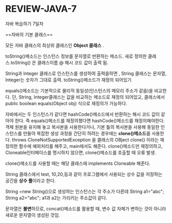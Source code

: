 # REVIEW-JAVA-7
자바 복습하기 7일차 

==자바의 기본 클래스==

모든 자바 클래스의 최상위 클래스인 **Object 클래스** . 

toString()메소드는 인스턴스 정보를 문자열로 반환하는 메소드. 새로 정의한 클래스.toString() 은 클래스이름 @ 해시 코드 값이 출력 됨.

String과 Integer 클래스로 인스턴스를 생성하여 출력을하면 , String 클래스는 문자열, Integer는 숫자가 그대로 출력. toString()메소드가 재정의 되어있기

equals()메소드는 기본적으로 물리적 동일성(인스턴스의 메모리 주소가 같음)을 비교한다. 단, String, Integer클래스는 값을 비교하는 메소드로 재정의 되어있고, 클래스에서 public boolean equals(Object obj) 식으로 재정의가 가능하다.

자바에서는 두 인스턴스가 같다면 hashCode()메소드에서 반환하는 해시 코드 값이 같아야 한다. 즉 equals()메소드를 재정의했다면 hashCode()메소드를 재정의해야한다.
객체 원본을 유지해 놓고 복사본을 사용한다거나, 기본 틀의 복사본을 사용해 동일한 인스턴스를 만들어 복잡한 생성 과정을 간단히 하려는 경우에는 **clone()메소드**를 사용한다. throws CloneNotSupportedException 을 클래스의 OBject clone() 이라는 재정의한 함수에 예외처리를 해주고, main에서도 해준다.
clone()메소드만 재정의하고, Cloneable인터페이스를 명시하지 않으면, clone()메소드를 호출할 때 오류 발생. 

clone()메소드를 사용할 때는 해당 클래스에 implements Cloneable 해준다.

String 클래스에서 test, 10,20,등과 같이 프로그램에서 사용되는 상수 값을 저장하는 공간을 **상수 풀**이라고 한다.

String =new String()으로 생성하는 인스턴스는 각 주소가 다른데 String a1="abc"; String a2="abc"; a1과 a2는 가리키는 주소값이 같다.

문자열은 **불변**하므로, concat()메소드를 활용할 때, 변수 값 자체가 변하는 것이 아니라 새로운 문자열이 생성된 것임.
